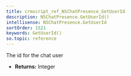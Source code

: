 ```yaml
---
title: crmscript_ref_NSChatPresence_GetUserId
description: NSChatPresence.GetUserId()
intellisense: NSChatPresence.GetUserId
sortOrder: 1521
keywords: GetUserId()
so.topic: reference
---
```



The id for the chat user



* **Returns:** Integer


